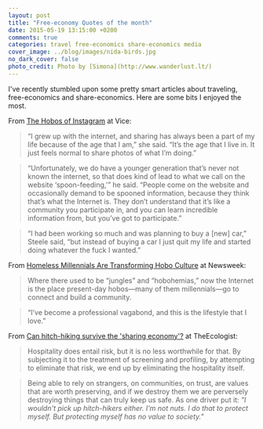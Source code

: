 ```yaml
---
layout: post
title: "Free-economy Quotes of the month"
date: 2015-05-19 13:15:00 +0200
comments: true
categories: travel free-economics share-economics media
cover_image: ../blog/images/nida-birds.jpg
no_dark_cover: false
photo_credit: Photo by [Simona](http://www.wanderlust.lt/)
---
```


<span class="lead">I've recently stumbled upon some pretty smart articles about traveling, free-economics and share-economics. Here are some bits I enjoyed the most.</span>

From <a href="http://motherboard.vice.com/read/the-hobos-of-instagram">The Hobos of Instagram</a> at Vice:

<blockquote>“I grew up with the internet, and sharing has always been a part of my life because of the age that I am,” she said. “It’s the age that I live in. It just feels normal to share photos of what I’m doing.”</blockquote>

<blockquote>“Unfortunately, we do have a younger generation that’s never not known the internet, so that does kind of lead to what we call on the website ‘spoon-feeding,’” he said. “People come on the website and occasionally demand to be spooned information, because they think that’s what the Internet is. They don’t understand that it’s like a community you participate in, and you can learn incredible information from, but you’ve got to participate.”</blockquote>


<blockquote>“I had been working so much and was planning to buy a [new] car,” Steele said, “but instead of buying a car I just quit my life and started doing whatever the fuck I wanted.”</blockquote>


From <a href="http://www.newsweek.com/homeless-millennials-are-transforming-hobo-culture-323151">Homeless Millennials Are Transforming Hobo Culture</a> at Newsweek:

<blockquote>Where there used to be “jungles” and “hobohemias,” now the Internet is the place present-day hobos—many of them millennials—go to connect and build a community.</blockquote>

<blockquote>“I’ve become a professional vagabond, and this is the lifestyle that I love.”</blockquote>


From <a href="http://www.theecologist.org/green_green_living/2770056/can_hitchhiking_survive_the_sharing_economy.html">Can hitch-hiking survive the 'sharing economy'?</a> at TheEcologist:

<blockquote>Hospitality does entail risk, but it is no less worthwhile for that. By subjecting it to the treatment of screening and profiling, by attempting to eliminate that risk, we end up by eliminating the hospitality itself.</blockquote>

<blockquote>Being able to rely on strangers, on communities, on trust, are values that are worth preserving, and if we destroy them we are perversely destroying things that can truly keep us safe. As one driver put it: <em>"I wouldn't pick up hitch-hikers either. I'm not nuts. I do that to protect myself. But protecting myself has no value to society."</em></blockquote>
